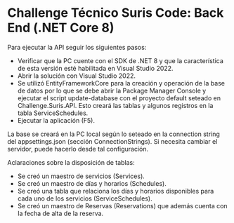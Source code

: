 # Challenge Técnico Suris Code: Back End (.NET Core 8)

Para ejecutar la API seguir los siguientes pasos:
- Verificar que la PC cuente con el SDK de .NET 8 y que la característica de esta versión esté habilitada en Visual Studio 2022.
- Abrir la solución con Visual Studio 2022.
- Se utilizó EntityFrameworkCore para la creación y operación de la base de datos por lo que se debe abrir la Package Manager Console y ejecutar el script update-database con el proyecto default seteado en Challenge.Suris.API. Esto creará las tablas y algunos registros en la tabla ServiceSchedules.
-  Ejecutar la aplicación (F5).

La base se creará en la PC local según lo seteado en la connection string del appsettings.json (sección ConnectionStrings). Si necesita cambiar el servidor, puede hacerlo desde tal configuración.

Aclaraciones sobre la disposición de tablas:
- Se creó un maestro de servicios (Services).
- Se creó un maestro de días y horarios (Schedules).
- Se creó una tabla que relaciona los días y horarios disponibles para cada uno de los servicios (ServiceSchedules).
- Se creó un maestro de Reservas (Reservations) que además cuenta con la fecha de alta de la reserva.
